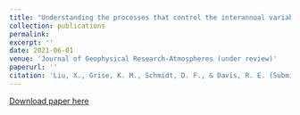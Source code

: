 ```yaml
---
title: "Understanding the processes that control the interannual variability of the Northern Hemisphere wintertime polar front and subtropical jet streams."
collection: publications
permalink: 
excerpt: ''
date: 2021-06-01
venue: 'Journal of Geophysical Research-Atmospheres (under review)'
paperurl: ''
citation: 'Liu, X., Grise, K. M., Schmidt, D. F., & Davis, R. E. (Submitted). Understanding the processes that control the interannual variability of the Northern Hemisphere wintertime polar front and subtropical jet streams. Journal of Geophysical Research-Atmospheres.'
---
```



[Download paper here](http://liuxhy.github.io/files/Liu2021.pdf)

